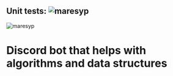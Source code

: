 ## Unit tests: ![maresyp](https://circleci.com/gh/maresyp/studia_bot.svg?style=shield)
![maresyp](https://github.com/maresyp/studia_bot/actions/workflows/python-package.yml/badge.svg?branch=master)
# Discord bot that helps with algorithms and data structures
